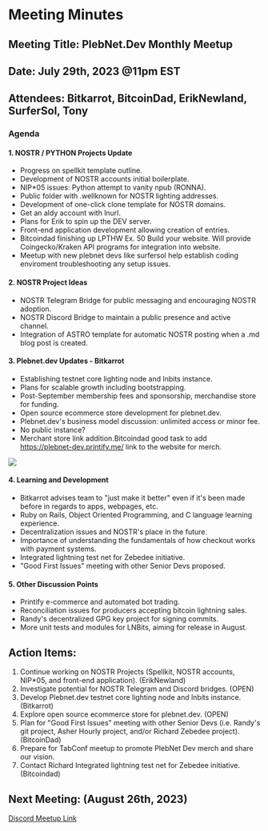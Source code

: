 # Meeting Minutes

## Meeting Title: PlebNet.Dev Monthly Meetup

## Date: July 29th, 2023 @11pm EST

## Attendees: Bitkarrot, BitcoinDad, ErikNewland, SurferSol, Tony

### Agenda

#### 1. NOSTR / PYTHON Projects Update

- Progress on spellkit template outline.
- Development of NOSTR accounts initial boilerplate.
- NIP\*05 issues: Python attempt to vanity npub (RONNA).
- Public folder with .wellknown for NOSTR lighting addresses.
- Development of one-click clone template for NOSTR domains.
- Get an aldy account with lnurl.
- Plans for Erik to spin up the DEV server.
- Front-end application development allowing creation of entries.
- Bitcoindad finishing up LPTHW Ex. 50 Build your website. Will provide Coingecko/Kraken API programs for integration into website.
- Meetup with new plebnet devs like surfersol help establish coding enviroment troubleshooting any setup issues. 

#### 2. NOSTR Project Ideas

- NOSTR Telegram Bridge for public messaging and encouraging NOSTR adoption.
- NOSTR Discord Bridge to maintain a public presence and active channel.
- Integration of ASTRO template for automatic NOSTR posting when a .md blog post is created.

#### 3. Plebnet.dev Updates - Bitkarrot

- Establishing testnet core lighting node and lnbits instance.
- Plans for scalable growth including bootstrapping.
- Post-September membership fees and sponsorship, merchandise store for funding.
- Open source ecommerce store development for plebnet.dev.
- Plebnet.dev's business model discussion: unlimited access or minor fee.
- No public instance?
- Merchant store link addition.Bitcoindad good task to add https://plebnet-dev.printify.me/ link to the website for merch.

![](https://cdn.discordapp.com/attachments/1135058912954023936/1135060423398395934/Flat_designs.png)

#### 4. Learning and Development

- Bitkarrot advises team to "just make it better" even if it's been made before in regards to apps, webpages, etc.
- Ruby on Rails, Object Oriented Programming, and C language learning experience.
- Decentralization issues and NOSTR's place in the future.
- Importance of understanding the fundamentals of how checkout works with payment systems.
- Integrated lightning test net for Zebedee initiative.
- "Good First Issues" meeting with other Senior Devs proposed.

#### 5. Other Discussion Points

- Printify e-commerce and automated bot trading.
- Reconciliation issues for producers accepting bitcoin lightning sales.
- Randy's decentralized GPG key project for signing commits.
- More unit tests and modules for LNBits, aiming for release in August.

## Action Items:

1. Continue working on NOSTR Projects (Spellkit, NOSTR accounts, NIP\*05, and front-end application). (ErikNewland)
2. Investigate potential for NOSTR Telegram and Discord bridges. (OPEN)
3. Develop Plebnet.dev testnet core lighting node and lnbits instance. (Bitkarrot)
4. Explore open source ecommerce store for plebnet.dev. (OPEN)
5. Plan for "Good First Issues" meeting with other Senior Devs (i.e. Randy's git project, Asher Hourly project, and/or Richard Zebedee project). (BitcoinDad)
6. Prepare for TabConf meetup to promote PlebNet Dev merch and share our vision.
7. Contact Richard Integrated lightning test net for Zebedee initiative.(Bitcoindad)

## Next Meeting: (August 26th, 2023)

[Discord Meetup Link](https://discord.com/events/1097749919445569606/1135356842697039982)
